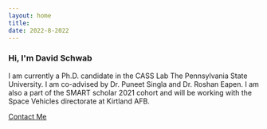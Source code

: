 ```yaml
---
layout: home
title: 
date: 2022-8-2022 
---
```

### Hi, I'm David Schwab
I am currently a Ph.D. candidate in the CASS Lab The Pennsylvania State University. I am co-advised by Dr. Puneet Singla and Dr. Roshan Eapen.  I am also a part of the SMART scholar 2021 cohort and will be working with the Space Vehicles directorate at Kirtland AFB.


<a href="/contact.html" class="highlighted">Contact Me</a>
